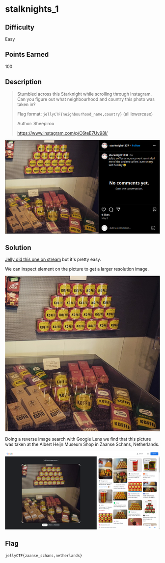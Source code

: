 # stalknights_1

## Difficulty

Easy

## Points Earned 

100

## Description

> Stumbled across this Starknight while scrolling through Instagram. Can you figure out what neighbourhood and country this photo was taken in?
> 
> Flag format: `jellyCTF{neighbourhood_name,country}` (all lowercase)
>
> Author: Sheepiroo
>
> https://www.instagram.com/p/C6teE7Uv98I/

![stalknights_1](./images/stalknights_1.png "stalknights_1")

## Solution

[Jelly did this one on stream](https://www.youtube.com/live/QH8LKkIVHzI?t=915) but it's pretty easy.

We can inspect element on the picture to get a larger resolution image.

![stalknights_1 picture](./images/stalknights_1_pic.jpg "stalknights_1 picture")

Doing a reverse image search with Google Lens we find that this picture was taken at the Albert Heijn Museum Shop in Zaanse Schans, Netherlands.

![stalknights_1 google lens](./images/stalknights_1_google_lens.png "stalknights_1 google lens")

## Flag

`jellyCTF{zaanse_schans,netherlands}`